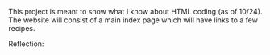 This project is meant to show what I know about HTML coding (as of 10/24). The website will consist of a main index page which will have links to a few recipes.

Reflection: